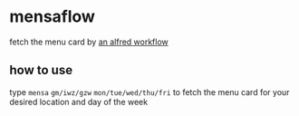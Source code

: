 # mensaflow

fetch the menu card by [an alfred workflow](http://goo.gl/Q8r6ZE)

## how to use
type `mensa` `gm/iwz/gzw` `mon/tue/wed/thu/fri` to fetch the menu card for your desired location and day of the week
